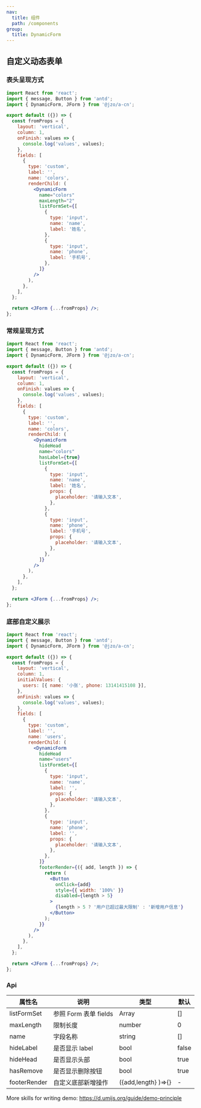 ```yaml
---
nav:
  title: 组件
  path: /components
group:
  title: DynamicForm
---
```


## 自定义动态表单

### 表头呈现方式

```jsx
import React from 'react';
import { message, Button } from 'antd';
import { DynamicForm, JForm } from '@jzo/a-cn';

export default ({}) => {
  const fromProps = {
    layout: 'vertical',
    column: 1,
    onFinish: values => {
      console.log('values', values);
    },
    fields: [
      {
        type: 'custom',
        label: '',
        name: 'colors',
        renderChild: (
          <DynamicForm
            name="colors"
            maxLength="2"
            listFormSet={[
              {
                type: 'input',
                name: 'name',
                label: '姓名',
              },
              {
                type: 'input',
                name: 'phone',
                label: '手机号',
              },
            ]}
          />
        ),
      },
    ],
  };

  return <JForm {...fromProps} />;
};
```

### 常规呈现方式

```jsx
import React from 'react';
import { message, Button } from 'antd';
import { DynamicForm, JForm } from '@jzo/a-cn';

export default ({}) => {
  const fromProps = {
    layout: 'vertical',
    column: 1,
    onFinish: values => {
      console.log('values', values);
    },
    fields: [
      {
        type: 'custom',
        label: '',
        name: 'colors',
        renderChild: (
          <DynamicForm
            hideHead
            name="colors"
            hasLabel={true}
            listFormSet={[
              {
                type: 'input',
                name: 'name',
                label: '姓名',
                props: {
                  placeholder: '请输入文本',
                },
              },
              {
                type: 'input',
                name: 'phone',
                label: '手机号',
                props: {
                  placeholder: '请输入文本',
                },
              },
            ]}
          />
        ),
      },
    ],
  };

  return <JForm {...fromProps} />;
};
```

### 底部自定义展示

```jsx
import React from 'react';
import { message, Button } from 'antd';
import { DynamicForm, JForm } from '@jzo/a-cn';

export default ({}) => {
  const fromProps = {
    layout: 'vertical',
    column: 1,
    initialValues: {
      users: [{ name: '小张', phone: 13141415108 }],
    },
    onFinish: values => {
      console.log('values', values);
    },
    fields: [
      {
        type: 'custom',
        label: '',
        name: 'users',
        renderChild: (
          <DynamicForm
            hideHead
            name="users"
            listFormSet={[
              {
                type: 'input',
                name: 'name',
                label: '',
                props: {
                  placeholder: '请输入文本',
                },
              },
              {
                type: 'input',
                name: 'phone',
                label: '',
                props: {
                  placeholder: '请输入文本',
                },
              },
            ]}
            footerRender={({ add, length }) => {
              return (
                <Button
                  onClick={add}
                  style={{ width: '100%' }}
                  disabled={length > 5}
                >
                  {length > 5 ? '用户已超过最大限制' : '新增用户信息'}
                </Button>
              );
            }}
          />
        ),
      },
    ],
  };

  return <JForm {...fromProps} />;
};
```

### Api

| 属性名       | 说明                  | 类型                | 默认  |
| ------------ | --------------------- | ------------------- | ----- |
| listFormSet  | 参照 Form 表单 fields | Array               | []    |
| maxLength    | 限制长度              | number              | 0     |
| name         | 字段名称              | string              | []    |
| hideLabel    | 是否显示 label        | bool                | false |
| hideHead     | 是否显示头部          | bool                | true  |
| hasRemove    | 是否显示删除按钮      | bool                | true  |
| footerRender | 自定义底部新增操作    | ({add,length} )=>{} | -     |

More skills for writing demo: https://d.umijs.org/guide/demo-principle
